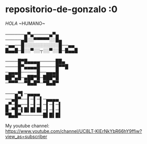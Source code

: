 # repositorio-de-gonzalo :0
 *HOLA* ~HUMANO~<br />
 <br />
──────▄▀▄─────▄▀▄<br />
─────▄█░░▀▀▀▀▀░░█▄<br />
─▄▄──█░░░░░░░░░░░█──▄▄<br />
█▄▄█─█░░▀░░┬░░▀░░█─█▄▄█<br />
<br />
────█▀█▄▄▄▄─────██▄<br />
────█▀▄▄▄▄█─────█▀▀█<br />
─▄▄▄█─────█──▄▄▄█<br />
██▀▄█─▄██▀█─███▀█<br />
─▀▀▀──▀█▄█▀─▀█▄█▀<br />
<br />
───▄▀▌─▄▄▄▄<br />
──▄█▀──▌─▌─▌─▄▄▄▄<br />
▄▀─█▄──▌─▌─▌─▌─▌─▌<br />
█─▀█─▌█▌█▌█▌─▌─▌─▌<br />
▀█▄█▀───────█▌█▌█▌<br />
<br />
My youtube channel: <br />
https://www.youtube.com/channel/UC8LT-KIErNkYbR66hY9ffiw?view_as=subscriber
